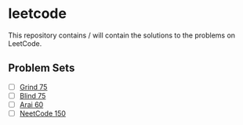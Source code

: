 # leetcode

This repository contains / will contain the solutions to the problems on LeetCode.

## Problem Sets
- [ ] [Grind 75](https://www.techinterviewhandbook.org/grind75)
- [ ] [Blind 75](https://leetcode.com/discuss/general-discussion/460599/blind-75-leetcode-questions)
- [ ] [Arai 60](https://1kohei1.com/leetcode/)
- [ ] [NeetCode 150](https://neetcode.io/)
